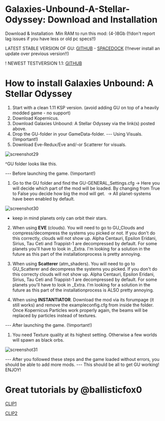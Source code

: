 # Galaxies-Unbound-A-Stellar-Odyssey: Download and Installation
Download & Installation 
Min RAM to run this mod: (4-)8Gb (!!don't report lag issues if you have less or old pc specs!!)

LATEST STABLE VERSION OF GU: [GITHUB](https://github.com/StarCrusher96/Galaxies-Unbound-A-Stellar-Odyssey/releases/tag/1.0.2-3) - [SPACEDOCK](https://spacedock.info/mod/2620/Galaxies%20Unbound:%20A%20Stellar%20Odyssey) (!!never install an update over previous version!!)

! NEWEST TESTVERSION 1.1: [GITHUB](https://github.com/StarCrusher96/Galaxies-Unbound-A-Stellar-Odyssey/releases/tag/1.1)




# How to install Galaxies Unbound: A Stellar Odyssey

1. Start with a clean 1.11 KSP version. (avoid adding GU on top of a heavily modded game - no support)
2. Download Kopernicus.
3. Download Galaxies Unbound: A Stellar Odyssey via the link(s) posted above.
4. Drop the GU-folder in your GameData-folder.
--- Using Visuals. (!important!)
5. Download Eve-Redux/Eve and/-or Scatterer for visuals.

![screenshot29](![image](https://cdn.discordapp.com/attachments/543910002138808330/859051017067823104/unknown.png))

^GU folder looks like this.

--- Before launching the game. (!important!)
1. Go to the GU folder and find the GU-GENERAL_Settings.cfg
-> Here you will decide which part of the mod will be loaded. By changing from True to False you decide how big the mod will get. 
-> All planet-systems have been enabled by default.

![screenshot30](https://cdn.discordapp.com/attachments/527312263854424067/790612680716189746/unknown.png)

* keep in mind planets only can orbit their stars. 

2. When using **EVE** (clouds). You will need to go to GU_Clouds and compress/decompress the systems you picked or not. If you don't do this correctly, clouds will not show up. Alpha Centauri, Epsilon Eridani, Sirius, Tau Ceti and Trappist-1 are decompressed by default. For some planets you'll have to look in _Extra. I'm looking for a solution in the future as this part of the installationprocess is pretty annoying.

3. When using **Scatterer** (atm_shaders). You will need to go to GU_Scatterer and decompress the systems you picked. If you don't do this correcty clouds will not show up. Alpha Centauri, Epsilon Eridani, Sirius, Tau Ceti and Trappist-1 are decompressed by default. For some planets you'll have to look in _Extra. I'm looking for a solution in the future as this part of the installationprocess is ALSO pretty annoying.

4. When using **INSTANTIATOR**. Download the mod via its forumpage (it still works) and remove the exampleconfig.cfg from inside the folder. Once Kopernicus Particles work properly again, the beams will be replaced by particles instead of textures.

--- After launching the game. (!important!)

1. You need Texture quality at its highest setting. Otherwise a few worlds will spawn as black orbs. 

![screenshot31](https://cdn.discordapp.com/attachments/527312263854424067/795708645983256607/Settings.PNG)


--- After you followed these steps and the game loaded without errors, you should be able to add more mods.
--- This should be all to get GU working! ENJOY!

# Great tutorials by @ballisticfox0 

[CLIP1](https://www.youtube.com/watch?v=AaoWYI6htVA&feature=emb_logo&ab_channel=ballisticfox)

[CLIP2](https://www.youtube.com/watch?v=urRuHV2CctE&feature=emb_title&ab_channel=ballisticfox)

